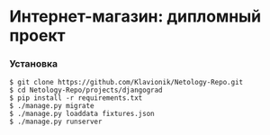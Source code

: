 # Интернет-магазин: дипломный проект

### Установка

`$ git clone https://github.com/Klavionik/Netology-Repo.git`  
`$ cd Netology-Repo/projects/djangograd`  
`$ pip install -r requirements.txt`  
`$ ./manage.py migrate`  
`$ ./manage.py loaddata fixtures.json`  
`$ ./manage.py runserver`
